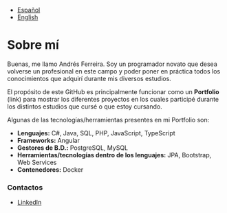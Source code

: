 - [Español](README2.md)  
- [English](README.md)  

# Sobre mí  
Buenas, me llamo Andrés Ferreira. Soy un programador novato que desea volverse un profesional en este campo y poder poner en práctica todos los conocimientos que adquirí durante mis diversos estudios.  

El propósito de este GitHub es principalmente funcionar como un **Portfolio**  (link) para mostrar los diferentes proyectos en los cuales participé durante los distintos estudios que cursé o que estoy cursando.  

Algunas de las tecnologías/herramientas presentes en mi Portfolio son:  

- **Lenguajes:** C#, Java, SQL, PHP, JavaScript, TypeScript  
- **Frameworks:** Angular  
- **Gestores de B.D.:** PostgreSQL, MySQL  
- **Herramientas/tecnologías dentro de los lenguajes:** JPA, Bootstrap, Web Services  
- **Contenedores:** Docker  

### Contactos  
- [LinkedIn](https://www.linkedin.com/in/andrés-ferreira-díaz-7b6637247)  
